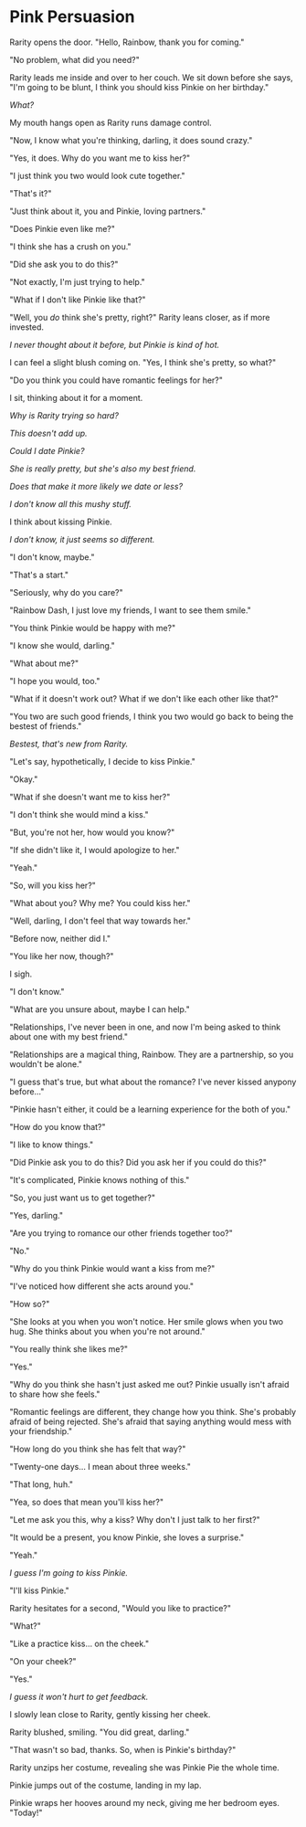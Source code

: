 # Pink Persuasion

Rarity opens the door. "Hello, Rainbow, thank you for coming."

"No problem, what did you need?"

Rarity leads me inside and over to her couch. We sit down before she says, "I'm going to be blunt, I think you should kiss Pinkie on her birthday."

*What?*

My mouth hangs open as Rarity runs damage control.

"Now, I know what you're thinking, darling, it does sound crazy."

"Yes, it does. Why do you want me to kiss her?"

"I just think you two would look cute together."

"That's it?"

"Just think about it, you and Pinkie, loving partners."

"Does Pinkie even like me?"

"I think she has a crush on you."

"Did she ask you to do this?"

"Not exactly, I'm just trying to help."

"What if I don't like Pinkie like that?"

"Well, you *do* think she's pretty, right?" Rarity leans closer, as if more invested.

*I never thought about it before, but Pinkie is kind of hot.*

I can feel a slight blush coming on. "Yes, I think she's pretty, so what?"

"Do you think you could have romantic feelings for her?"

I sit, thinking about it for a moment.

*Why is Rarity trying so hard?*

*This doesn't add up.*

*Could I date Pinkie?*

*She is really pretty, but she's also my best friend.*

*Does that make it more likely we date or less?*

*I don't know all this mushy stuff.*

I think about kissing Pinkie.

*I don't know, it just seems so different.*

"I don't know, maybe."

"That's a start."

"Seriously, why do you care?"

"Rainbow Dash, I just love my friends, I want to see them smile."

"You think Pinkie would be happy with me?"

"I know she would, darling."

"What about me?"

"I hope you would, too."

"What if it doesn't work out? What if we don't like each other like that?"

"You two are such good friends, I think you two would go back to being the bestest of friends."

*Bestest, that's new from Rarity.*

"Let's say, hypothetically, I decide to kiss Pinkie."

"Okay."

"What if she doesn't want me to kiss her?"

"I don't think she would mind a kiss."

"But, you're not her, how would you know?"

"If she didn't like it, I would apologize to her."

"Yeah."

"So, will you kiss her?"

"What about you? Why me? You could kiss her."

"Well, darling, I don't feel that way towards her."

"Before now, neither did I."

"You like her now, though?"

I sigh.

"I don't know."

"What are you unsure about, maybe I can help."

"Relationships, I've never been in one, and now I'm being asked to think about one with my best friend."

"Relationships are a magical thing, Rainbow. They are a partnership, so you wouldn't be alone."

"I guess that's true, but what about the romance? I've never kissed anypony before…"

"Pinkie hasn't either, it could be a learning experience for the both of you."

"How do you know that?"

"I like to know things."

"Did Pinkie ask you to do this? Did you ask her if you could do this?"

"It's complicated, Pinkie knows nothing of this."

"So, you just want us to get together?"

"Yes, darling."

"Are you trying to romance our other friends together too?"

"No."

"Why do you think Pinkie would want a kiss from me?"

"I've noticed how different she acts around you."

"How so?"

"She looks at you when you won't notice. Her smile glows when you two hug. She thinks about you when you're not around."

"You really think she likes me?"

"Yes."

"Why do you think she hasn't just asked me out? Pinkie usually isn't afraid to share how she feels."

"Romantic feelings are different, they change how you think. She's probably afraid of being rejected. She's afraid that saying anything would mess with your friendship."

"How long do you think she has felt that way?"

"Twenty-one days… I mean about three weeks."

"That long, huh."

"Yea, so does that mean you'll kiss her?"

"Let me ask you this, why a kiss? Why don't I just talk to her first?"

"It would be a present, you know Pinkie, she loves a surprise."

"Yeah."

*I guess I'm going to kiss Pinkie.*

"I'll kiss Pinkie."

Rarity hesitates for a second, "Would you like to practice?"

"What?"

"Like a practice kiss… on the cheek."

"On your cheek?"

"Yes."

*I guess it won't hurt to get feedback.*

I slowly lean close to Rarity, gently kissing her cheek.

Rarity blushed, smiling. "You did great, darling."

"That wasn't so bad, thanks. So, when is Pinkie's birthday?"

Rarity unzips her costume, revealing she was Pinkie Pie the whole time.

Pinkie jumps out of the costume, landing in my lap.

Pinkie wraps her hooves around my neck, giving me her bedroom eyes. "Today!"
